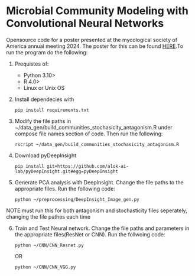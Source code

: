 # Microbial Community Modeling with Convolutional Neural Networks

Opensource code for a poster presented at the mycological society of America annual meeting 2024. The poster for this can be found [HERE](https://www.canva.com/design/DAGGJtZGAv0/yRN20vUckEQqaPc46VEvJQ/edit?utm_content=DAGGJtZGAv0&utm_campaign=designshare&utm_medium=link2&utm_source=sharebutton).To run the program do the following:

1. Prequistes of:
    *  Python 3.10> 
    *  R 4.0>
    *  Linux or Unix OS

2. Install dependecies with 

    `pip install requirements.txt`

3. Modify the file paths in ~/data_gen/build_communities_stochasicity_antagonism.R under compose file names section of code. Then run the following:

    `rscript ~/data_gen/build_communities_stochasicity_antagonism.R`

4. Download pyDeepInsight

    `pip install git+https://github.com/alok-ai-lab/pyDeepInsight.git#egg=pyDeepInsight`

5. Generate PCA analysis with DeepInsight. Change the file paths to the appropriate files. Run the following code:

    `python ~/preprocessing/DeepInsight_Image_gen.py`

NOTE:must run this for both antagonism and stochasticity files seperately, changing the file pathes each time

6. Train and Test Neural network. Change the file paths and parameters in the appropriate files(ResNet or CNN). Run the follwoing code:

    `python ~/CNN/CNN_Resnet.py`

    OR

    `python ~/CNN/CNN_VGG.py` 

